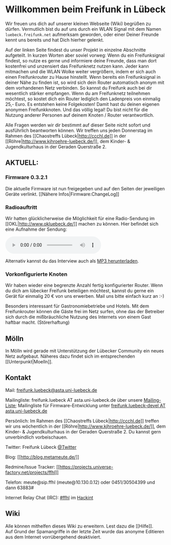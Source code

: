 # Willkommen beim Freifunk in Lübeck

Wir freuen uns dich auf unserer kleinen Webseite (Wiki) begrüßen zu dürfen.
Vermutlich bist du auf uns durch ein WLAN Signal mit dem Namen `luebeck.freifunk.net` aufmerksam geworden, oder einer Deiner Freunde kennt uns bereits und hat Dich hierher gelenkt.

Auf der linken Seite findest du unser Projekt in einzelne Abschnitte aufgeteilt.
In kurzen Worten aber soviel vorweg:
Wenn du ein Freifunksignal findest, so nutze es gerne und informiere deine Freunde, dass man dort kostenfrei und unzensiert das Freifunknetz nutzen kann.
Jeder kann mitmachen und die WLAN Wolke weiter vergrößern, indem er sich auch einen Freifunkrouter zu Hause hinstellt. Wenn bereits ein Freifunksignal in deiner Nähe zu finden ist, so wird sich dein Router automatisch anonym mit dem vorhandenen Netz verbinden. So kannst du Freifunk auch bei dir wesentlich stärker empfangen.
Wenn du am Freifunknetz teilnehmen möchtest, so kostet dich ein Router lediglich den Ladenpreis von einmalig 25,- Euro. Es entstehen keine Folgekosten! 
Damit hast du deinen eigenen anonymen Freifunkknoten. Und das völlig legal! Du bist nicht für die Nutzung anderer Personen auf deinem Knoten / Router verantwortlich.

Alle Fragen werden wir dir bestimmt auf dieser Seite nicht sofort und ausführlich beantworten können. 
Wir treffen uns jeden Donnerstag im Rahmen des [[Chaostreffs Lübeck|http://ccchl.de]] in der [[Röhre|http://www.kjhroehre-luebeck.de/]], dem Kinder- & Jugendkulturhaus in der Geraden Querstraße 2.

 
## AKTUELL: 
### Firmware 0.3.2.1
Die aktuelle Firmware ist nun freigegeben und auf den Seiten der jeweiligen Geräte verlinkt. [[Nähere Infos|Firmware:ChangeLog]]

### Radioauftritt
Wir hatten glücklicherweise die Möglichkeit für eine Radio-Sendung im [[OKL|http://www.okluebeck.de/]] machen zu können.
Hier befindet sich eine Aufnahme der Sendung:
 
<audio controls="controls">
  <source src="http://metameute.de/~freifunk/media/2012-09-13%20Interview%20OKL.opus"/>
  <source src="http://metameute.de/~freifunk/media/2012-09-13%20Interview%20OKL.ogg"/>
  <source src="http://metameute.de/~freifunk/media/2012-09-13%20Interview%20OKL.mp3" />
  Your browser does not support the audio tag.
</audio>

Alternativ kannst du das Interview auch als [MP3 herunterladen](http://metameute.de/~freifunk/media/2012-09-13%20Interview%20OKL.mp3).

### Vorkonfigurierte Knoten
Wir haben wieder eine begrenzte Anzahl fertig konfigurierter Router. Wenn du dich am lübecker Freifunk beteiligen möchtest, kannst du gerne ein Gerät für einmalig 20 € von uns erwerben. Mail uns bitte einfach kurz an :-)

Besonders interessant für Gastronomiebetriebe und Hotels. Mit dem Freifunkrouter können die Gäste frei im Netz surfen, ohne das der Betreiber sich durch die mißbräuchliche Nutzung des Internets von einem Gast haftbar macht. (Störerhaftung)


## Mölln

In Mölln wird gerade mit Unterstützung der Lübecker Community ein neues Netz aufgebaut. Näheres dazu findet sich im entsprechenden [[Unterpunkt|Moelln]].
 
 
## Kontakt

Mail: freifunk.luebeck@asta.uni-luebeck.de

Mailingliste: freifunk.luebeck AT asta.uni-luebeck.de über unsere [Mailing-Liste](http://lists.asta.uni-luebeck.de/mailman/listinfo/freifunk.luebeck); Mailingliste für Firmware-Entwicklung unter [freifunk.luebeck-devel AT asta.uni-luebeck.de](http://lists.asta.uni-luebeck.de/mailman/listinfo/freifunk.luebeck-devel)

Persönlich: Im Rahmen des [[Chaostreffs Lübeck|http://ccchl.de]] treffen wir uns wöchentlich in der [[Röhre|http://www.kjhroehre-luebeck.de/]], dem Kinder- & Jugendkulturhaus in der Geraden Querstraße 2. Du kannst gern unverbindlich vorbeischauen.

Twitter: Freifunk Lübeck [@Twitter](http://twitter.com/freifunkluebeck)

Blog: [[http://blog.metameute.de/]]

Redmine/Issue Tracker: [[https://projects.universe-factory.net/projects/ffhl]]

Telefon: meute@&zwj;sip.ffhl (meute@&zwj;10.130.0.12) oder 0451/30504399 und dann 63883#

Internet Relay Chat (IRC): [#ffhl](irc://irc.hackint.eu/ffhl) im [Hackint](http://hackint.eu/)

## Wiki
Alle können mithelfen dieses Wiki zu erweitern. Lest dazu die [[Hilfe]].<br />
Auf Grund der Spamangriffe in der letzte Zeit wurde das anonyme Editieren aus dem Internet vorrübergehend deaktiviert.
